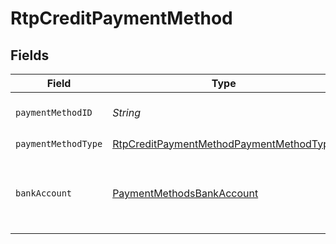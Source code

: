 # RtpCreditPaymentMethod


## Fields

| Field                                                                                                         | Type                                                                                                          | Required                                                                                                      | Description                                                                                                   |
| ------------------------------------------------------------------------------------------------------------- | ------------------------------------------------------------------------------------------------------------- | ------------------------------------------------------------------------------------------------------------- | ------------------------------------------------------------------------------------------------------------- |
| `paymentMethodID`                                                                                             | *String*                                                                                                      | :heavy_check_mark:                                                                                            | ID of the payment method.                                                                                     |
| `paymentMethodType`                                                                                           | [RtpCreditPaymentMethodPaymentMethodType](../../models/components/RtpCreditPaymentMethodPaymentMethodType.md) | :heavy_check_mark:                                                                                            | N/A                                                                                                           |
| `bankAccount`                                                                                                 | [PaymentMethodsBankAccount](../../models/components/PaymentMethodsBankAccount.md)                             | :heavy_check_mark:                                                                                            | A bank account as contained within a payment method.                                                          |